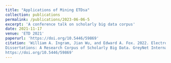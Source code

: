 ```yaml
---
title: "Applications of Mining ETDsa"
collection: publications
permalink: /publications/2023-06-06-5
excerpt: 'A conference talk on scholarly big data corpus'
date: 2021-11-17
venue: 'ETD 2021'
paperurl: 'https://doi.org/10.5446/59869'
citation: 'William A. Ingram, Jian Wu, and Edward A. Fox. 2022. Electronic Theses and
Dissertations: A Research Corpus of Scholarly Big Data. GreyNet International.
https://doi.org/10.5446/59869'
---
```

